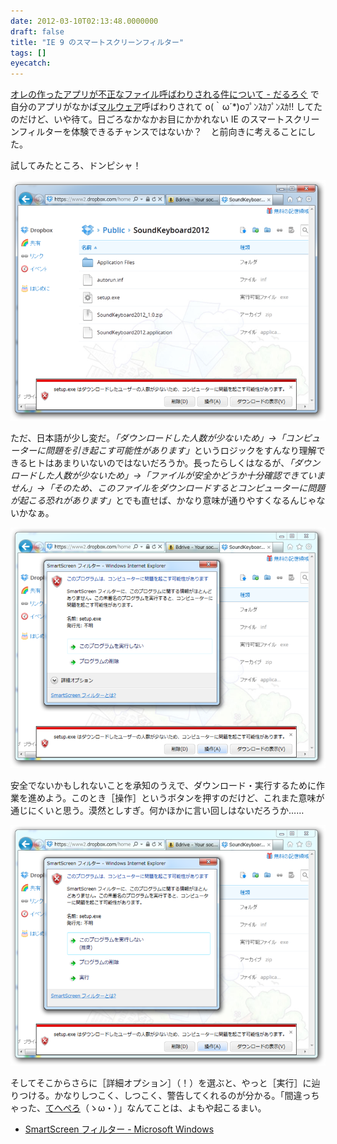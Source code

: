 ```yaml
---
date: 2012-03-10T02:13:48.0000000
draft: false
title: "IE 9 のスマートスクリーンフィルター"
tags: []
eyecatch: 
---
```

<p><a href="http://daruyanagi.hatenablog.com/entry/2012/03/07/221611">&#x30AA;&#x30EC;&#x306E;&#x4F5C;&#x3063;&#x305F;&#x30A2;&#x30D7;&#x30EA;&#x304C;&#x4E0D;&#x6B63;&#x306A;&#x30D5;&#x30A1;&#x30A4;&#x30EB;&#x547C;&#x3070;&#x308F;&#x308A;&#x3055;&#x308C;&#x308B;&#x4EF6;&#x306B;&#x3064;&#x3044;&#x3066; - &#x3060;&#x308B;&#x308D;&#x3050;</a> で自分のアプリがなかば<a class="keyword" href="http://d.hatena.ne.jp/keyword/%A5%DE%A5%EB%A5%A6%A5%A7%A5%A2">マルウェア</a>呼ばわりされて o(｀ω´*)oﾌﾟﾝｽｶﾌﾟﾝｽｶ!! してたのだけど、いや待て。日ごろなかなかお目にかかれない IE のスマートスクリーンフィルターを体験できるチャンスではないか？　と前向きに考えることにした。</p><p>試してみたところ、ドンピシャ！</p><p><img src="20120310020307.png" alt="f:id:daruyanagi:20120310020307p:plain" title="f:id:daruyanagi:20120310020307p:plain" class="hatena-fotolife"></p><p>ただ、日本語が少し変だ。<i>「ダウンロードした人数が少ないため」→「コンピューターに問題を引き起こす可能性があります」</i>というロジックをすんなり理解できるヒトはあまりいないのではないだろうか。長ったらしくはなるが、<i>「ダウンロードした人数が少ないため」→「ファイルが安全かどうか十分確認できていません」→「そのため、このファイルをダウンロードするとコンピューターに問題が起こる恐れがあります」</i>とでも直せば、かなり意味が通りやすくなるんじゃないかなぁ。</p><p><img src="20120310020529.png" alt="f:id:daruyanagi:20120310020529p:plain" title="f:id:daruyanagi:20120310020529p:plain" class="hatena-fotolife"></p><p>安全でないかもしれないことを承知のうえで、ダウンロード・実行するために作業を進めよう。このとき［操作］というボタンを押すのだけど、これまた意味が通じにくいと思う。漠然としすぎ。何かほかに言い回しはないだろうか……</p><p><img src="20120310020638.png" alt="f:id:daruyanagi:20120310020638p:plain" title="f:id:daruyanagi:20120310020638p:plain" class="hatena-fotolife"></p><p>そしてそこからさらに［詳細オプション］（！）を選ぶと、やっと［実行］に辿りつける。かなりしつこく、しつこく、警告してくれるのが分かる。「間違っちゃった、<a class="keyword" href="http://d.hatena.ne.jp/keyword/%A4%C6%A4%D8%A4%DA%A4%ED">てへぺろ</a>（ゝω・）」なんてことは、よもや起こるまい。</p>

<ul>
<li><a href="http://windows.microsoft.com/ja-JP/internet-explorer/products/ie-9/features/smartscreen-filter">
SmartScreen &#x30D5;&#x30A3;&#x30EB;&#x30BF;&#x30FC; - Microsoft Windows
</a></li>
</ul>